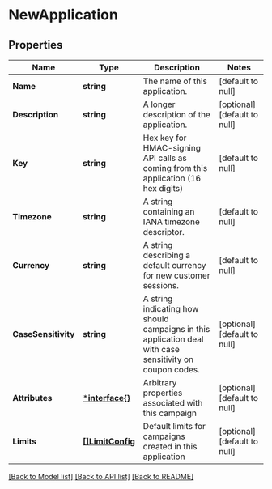 # NewApplication

## Properties
Name | Type | Description | Notes
------------ | ------------- | ------------- | -------------
**Name** | **string** | The name of this application. | [default to null]
**Description** | **string** | A longer description of the application. | [optional] [default to null]
**Key** | **string** | Hex key for HMAC-signing API calls as coming from this application (16 hex digits) | [default to null]
**Timezone** | **string** | A string containing an IANA timezone descriptor. | [default to null]
**Currency** | **string** | A string describing a default currency for new customer sessions. | [default to null]
**CaseSensitivity** | **string** | A string indicating how should campaigns in this application deal with case sensitivity on coupon codes. | [optional] [default to null]
**Attributes** | [***interface{}**](interface{}.md) | Arbitrary properties associated with this campaign | [optional] [default to null]
**Limits** | [**[]LimitConfig**](LimitConfig.md) | Default limits for campaigns created in this application | [optional] [default to null]

[[Back to Model list]](../README.md#documentation-for-models) [[Back to API list]](../README.md#documentation-for-api-endpoints) [[Back to README]](../README.md)


